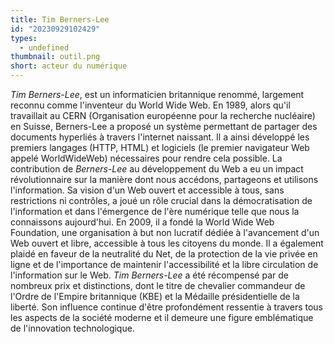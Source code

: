 ```yaml
---
title: Tim Berners-Lee
id: "20230929102429"
types:
  - undefined
thumbnail: outil.png
short: acteur du numérique
---
```



*Tim Berners-Lee*, est un informaticien britannique renommé, largement reconnu comme l'inventeur du World Wide Web. En 1989, alors qu'il travaillait au CERN (Organisation européenne pour la recherche nucléaire) en Suisse, Berners-Lee a proposé un système permettant de partager des documents hyperliés à travers l'internet naissant. Il a ainsi développé les premiers langages (HTTP, HTML) et logiciels (le premier navigateur Web appelé WorldWideWeb) nécessaires pour rendre cela possible.
La contribution de *Berners-Lee* au développement du Web a eu un impact révolutionnaire sur la manière dont nous accédons, partageons et utilisons l'information. Sa vision d'un Web ouvert et accessible à tous, sans restrictions ni contrôles, a joué un rôle crucial dans la démocratisation de l'information et dans l'émergence de l'ère numérique telle que nous la connaissons aujourd'hui.
En 2009, il a fondé la World Wide Web Foundation, une organisation à but non lucratif dédiée à l'avancement d'un Web ouvert et libre, accessible à tous les citoyens du monde.
Il a également plaidé en faveur de la neutralité du Net, de la protection de la vie privée en ligne et de l'importance de maintenir l'accessibilité et la libre circulation de l'information sur le Web.
*Tim Berners-Lee* a été récompensé par de nombreux prix et distinctions, dont le titre de chevalier commandeur de l'Ordre de l'Empire britannique (KBE) et la Médaille présidentielle de la liberté. Son influence continue d'être profondément ressentie à travers tous les aspects de la société moderne et il demeure une figure emblématique de l'innovation technologique.